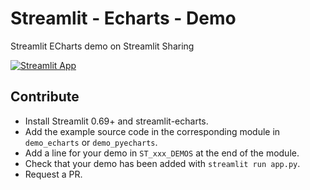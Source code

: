# Streamlit - Echarts - Demo

Streamlit ECharts demo on Streamlit Sharing

[![Streamlit App](https://static.streamlit.io/badges/streamlit_badge_black_white.svg)](https://share.streamlit.io/andfanilo/streamlit-echarts-demo/master/app.py)

## Contribute

- Install Streamlit 0.69+ and streamlit-echarts.
- Add the example source code in the corresponding module in `demo_echarts` or `demo_pyecharts`.
- Add a line for your demo in `ST_xxx_DEMOS` at the end of the module.
- Check that your demo has been added with `streamlit run app.py`.
- Request a PR.
